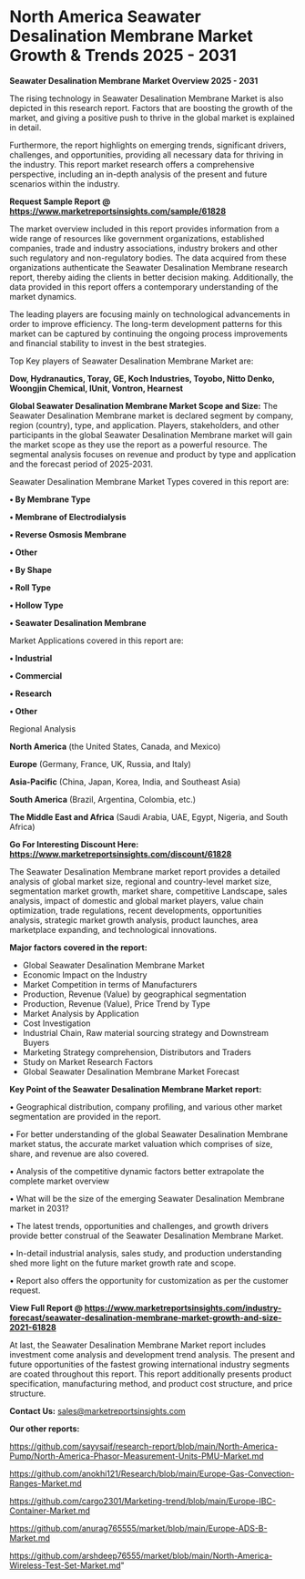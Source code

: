 # North America Seawater Desalination Membrane Market Growth & Trends 2025 - 2031

<Strong> Seawater Desalination Membrane Market Overview 2025 - 2031</strong>

The rising technology in Seawater Desalination Membrane Market is also depicted in this research report. Factors that are boosting the growth of the market, and giving a positive push to thrive in the global market is explained in detail.

Furthermore, the report highlights on emerging trends, significant drivers, challenges, and opportunities, providing all necessary data for thriving in the industry. This report market research offers a comprehensive perspective, including an in-depth analysis of the present and future scenarios within the industry.

<strong>Request Sample Report @ <a href=https://www.marketreportsinsights.com/sample/61828>https://www.marketreportsinsights.com/sample/61828</a></strong>

The market overview included in this report provides information from a wide range of resources like government organizations, established companies, trade and industry associations, industry brokers and other such regulatory and non-regulatory bodies. The data acquired from these organizations authenticate the Seawater Desalination Membrane research report, thereby aiding the clients in better decision making. Additionally, the data provided in this report offers a contemporary understanding of the market dynamics.

The leading players are focusing mainly on technological advancements in order to improve efficiency. The long-term development patterns for this market can be captured by continuing the ongoing process improvements and financial stability to invest in the best strategies.

Top Key players of Seawater Desalination Membrane Market are:

<strong>Dow, Hydranautics, Toray, GE, Koch Industries, Toyobo, Nitto Denko, Woongjin Chemical, IUnit, Vontron, Hearnest</strong>

<strong><b>Global Seawater Desalination Membrane Market Scope and Size:</b></strong>
The Seawater Desalination Membrane market is declared segment by company, region (country), type, and application. Players, stakeholders, and other participants in the global Seawater Desalination Membrane market will gain the market scope as they use the report as a powerful resource. The segmental analysis focuses on revenue and product by type and application and the forecast period of 2025-2031.

Seawater Desalination Membrane Market Types covered in this report are:

<strong>• By Membrane Type

• Membrane of Electrodialysis

• Reverse Osmosis Membrane

• Other

• By Shape

• Roll Type

• Hollow Type

• Seawater Desalination Membrane</strong>

Market Applications covered in this report are:

<strong>• Industrial

• Commercial

• Research

• Other</strong> 

Regional Analysis

<strong>North America</strong> (the United States, Canada, and Mexico)

<strong>Europe</strong> (Germany, France, UK, Russia, and Italy)

<strong>Asia-Pacific</strong> (China, Japan, Korea, India, and Southeast Asia)

<strong>South America</strong> (Brazil, Argentina, Colombia, etc.)

<strong>The Middle East and Africa</strong> (Saudi Arabia, UAE, Egypt, Nigeria, and South Africa)

<strong>Go For Interesting Discount Here: <a href=https://www.marketreportsinsights.com/discount/61828>https://www.marketreportsinsights.com/discount/61828</a></strong>

The Seawater Desalination Membrane market report provides a detailed analysis of global market size, regional and country-level market size, segmentation market growth, market share, competitive Landscape, sales analysis, impact of domestic and global market players, value chain optimization, trade regulations, recent developments, opportunities analysis, strategic market growth analysis, product launches, area marketplace expanding, and technological innovations.

<strong><b>Major factors covered in the report:</b></strong>
<ul>
  <li>Global Seawater Desalination Membrane Market </li>
  <li>Economic Impact on the Industry</li>
  <li>Market Competition in terms of Manufacturers</li>
  <li>Production, Revenue (Value) by geographical segmentation</li>
  <li>Production, Revenue (Value), Price Trend by Type</li>
  <li>Market Analysis by Application</li>
  <li>Cost Investigation</li>
  <li>Industrial Chain, Raw material sourcing strategy and Downstream Buyers</li>
  <li>Marketing Strategy comprehension, Distributors and Traders</li>
  <li>Study on Market Research Factors</li>
  <li>Global Seawater Desalination Membrane Market Forecast</li>
</ul>

<strong><b>Key Point of the Seawater Desalination Membrane Market report:</b></strong>

• Geographical distribution, company profiling, and various other market segmentation are provided in the report.

• For better understanding of the global Seawater Desalination Membrane market status, the accurate market valuation which comprises of size, share, and revenue are also covered.

• Analysis of the competitive dynamic factors better extrapolate the complete market overview

• What will be the size of the emerging Seawater Desalination Membrane market in 2031?

• The latest trends, opportunities and challenges, and growth drivers provide better construal of the Seawater Desalination Membrane Market.

• In-detail industrial analysis, sales study, and production understanding shed more light on the future market growth rate and scope.

• Report also offers the opportunity for customization as per the customer request.

<strong><b>View Full Report @ <a href=https://www.marketreportsinsights.com/industry-forecast/seawater-desalination-membrane-market-growth-and-size-2021-61828>https://www.marketreportsinsights.com/industry-forecast/seawater-desalination-membrane-market-growth-and-size-2021-61828</a></b></strong>


At last, the Seawater Desalination Membrane Market report includes investment come analysis and development trend analysis. The present and future opportunities of the fastest growing international industry segments are coated throughout this report. This report additionally presents product specification, manufacturing method, and product cost structure, and price structure.

<strong>Contact Us:</strong>
sales@marketreportsinsights.com

<strong>Our other reports:</strong>

<a href=https://github.com/sayysaif/research-report/blob/main/North-America-Pump/North-America-Phasor-Measurement-Units-PMU-Market.md>https://github.com/sayysaif/research-report/blob/main/North-America-Pump/North-America-Phasor-Measurement-Units-PMU-Market.md</a>

<a href=https://github.com/anokhi121/Research/blob/main/Europe-Gas-Convection-Ranges-Market.md>https://github.com/anokhi121/Research/blob/main/Europe-Gas-Convection-Ranges-Market.md</a>

<a href=https://github.com/cargo2301/Marketing-trend/blob/main/Europe-IBC-Container-Market.md>https://github.com/cargo2301/Marketing-trend/blob/main/Europe-IBC-Container-Market.md</a>

<a href=https://github.com/anurag765555/market/blob/main/Europe-ADS-B-Market.md>https://github.com/anurag765555/market/blob/main/Europe-ADS-B-Market.md</a>

<a href=https://github.com/arshdeep76555/market/blob/main/North-America-Wireless-Test-Set-Market.md>https://github.com/arshdeep76555/market/blob/main/North-America-Wireless-Test-Set-Market.md</a>"
